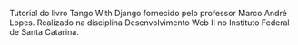 Tutorial do livro Tango With Django fornecido pelo professor Marco André Lopes.
Realizado na disciplina Desenvolvimento Web II no Instituto Federal de Santa Catarina.


